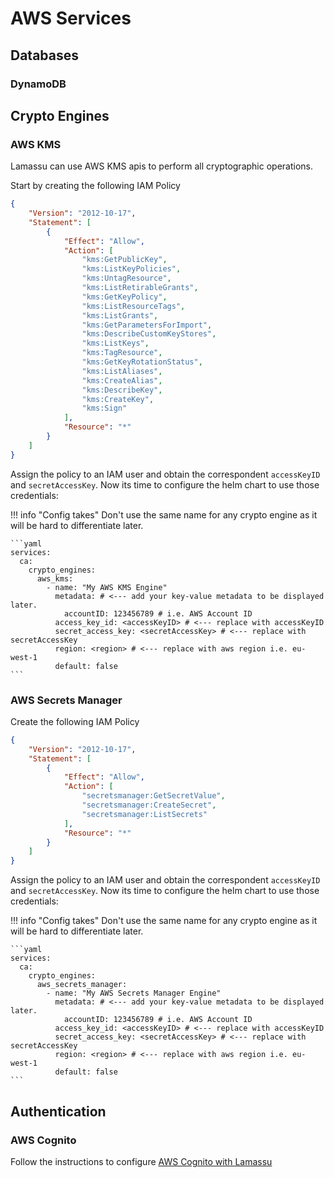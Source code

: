 # AWS Services

## Databases

### DynamoDB

## Crypto Engines

### AWS KMS

Lamassu can use AWS KMS apis to perform all cryptographic operations.

Start by creating the following IAM Policy

```json
{
    "Version": "2012-10-17",
    "Statement": [
        {
            "Effect": "Allow",
            "Action": [
                "kms:GetPublicKey",
                "kms:ListKeyPolicies",
                "kms:UntagResource",
                "kms:ListRetirableGrants",
                "kms:GetKeyPolicy",
                "kms:ListResourceTags",
                "kms:ListGrants",
                "kms:GetParametersForImport",
                "kms:DescribeCustomKeyStores",
                "kms:ListKeys",
                "kms:TagResource",
                "kms:GetKeyRotationStatus",
                "kms:ListAliases",
                "kms:CreateAlias",
                "kms:DescribeKey",
                "kms:CreateKey",
                "kms:Sign"
            ],
            "Resource": "*"
        }
    ]
}
```

Assign the policy to an IAM user and obtain the correspondent `accessKeyID` and `secretAccessKey`. Now its time to configure the helm chart to use those credentials:

!!! info "Config takes"
    Don't use the same name for any crypto engine as it will be hard to differentiate later.

    ```yaml
    services:
      ca:
        crypto_engines:
          aws_kms:
            - name: "My AWS KMS Engine"
              metadata: # <--- add your key-value metadata to be displayed later.
                accountID: 123456789 # i.e. AWS Account ID
              access_key_id: <accessKeyID> # <--- replace with accessKeyID
              secret_access_key: <secretAccessKey> # <--- replace with secretAccessKey
              region: <region> # <--- replace with aws region i.e. eu-west-1
              default: false
    ```

### AWS Secrets Manager

Create the following IAM Policy

```json
{
    "Version": "2012-10-17",
    "Statement": [
        {
            "Effect": "Allow",
            "Action": [
                "secretsmanager:GetSecretValue",
                "secretsmanager:CreateSecret",
                "secretsmanager:ListSecrets"
            ],
            "Resource": "*"
        }
    ]
}
```

Assign the policy to an IAM user and obtain the correspondent `accessKeyID` and `secretAccessKey`. Now its time to configure the helm chart to use those credentials:

!!! info "Config takes"
    Don't use the same name for any crypto engine as it will be hard to differentiate later.

    ```yaml
    services:
      ca:
        crypto_engines:
          aws_secrets_manager:
            - name: "My AWS Secrets Manager Engine"
              metadata: # <--- add your key-value metadata to be displayed later.
                accountID: 123456789 # i.e. AWS Account ID
              access_key_id: <accessKeyID> # <--- replace with accessKeyID
              secret_access_key: <secretAccessKey> # <--- replace with secretAccessKey
              region: <region> # <--- replace with aws region i.e. eu-west-1
              default: false
    ```

## Authentication

### AWS Cognito

Follow the instructions to configure [AWS Cognito with Lamassu](service-configs/aws-cognito/aws-cognito.md)
